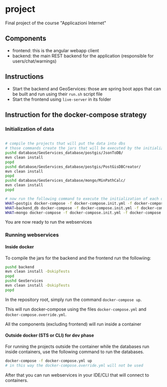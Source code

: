 # project
Final project of the course "Applicazioni Internet"

## Components

- frontend: this is the angular webapp client
- backend: the main REST backend for the application (responsible for users/chat/warnings)

## Instructions

- Start the backend and GeoServices: those are spring boot apps that can be built and run using their `run.sh` script file
- Start the frontend using `live-server` in its folder

## Instruction for the docker-compose strategy

### Initialization of data

```bash

# compile the projects that will put the data into dbs
# those commands create the jars that will be executed by the initialize container
pushd database/GeoServices_database/postgis/JsonToDB/
mvn clean install
popd
pushd database/GeoServices_database/postgis/PostGisDBCreator/
mvn clean install
popd
pushd database/GeoServices_database/mongo/MinPathCalc/
mvn clean install
popd

# now run the following command to execute the initialization of each database
WHAT=postgis docker-compose -f docker-compose.init.yml -f docker-compose.yml up
WHAT=backend_db docker-compose -f docker-compose.init.yml -f docker-compose.yml up 
WHAT=mongo docker-compose -f docker-compose.init.yml -f docker-compose.yml up

```
You are now ready to run the webservices

### Running webservices

#### Inside docker

To compile the jars for the backend and the frontend run the followiing:
```bash
pushd backend
mvn clean install -DskipTests
popd
pushd GeoServices
mvn clean install -DskipTests
popd
```

In the repository root, simply run the command `docker-compose up`.

This will run docker-compose using the files `docker-compose.yml` and `docker-compose.override.yml`.

All the components (excluding frontend) will run inside a container

#### Outside docker (STS or CLI) for dev phase

For running the projects outside the container while the databases run inside containers, use the following command to run the databases.

```bash
docker-compose -f docker-compose.yml up
# in this way the docker-compose.override.yml will not be used
```

After that you can run webservices in your IDE/CLI that will connect to containers.